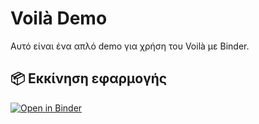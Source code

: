 # Voilà Demo

Αυτό είναι ένα απλό demo για χρήση του Voilà με Binder.

## 📦 Εκκίνηση εφαρμογής

[![Open in Binder](https://mybinder.org/badge_logo.svg)](https://mybinder.org/v2/gh/kornaros/voila-demo/main?filepath=hello_widgets.ipynb)

